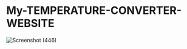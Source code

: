 # My-TEMPERATURE-CONVERTER-WEBSITE
![Screenshot (446)](https://github.com/parth211prajapati/My-TEMPERATURE-CONVERTER-WEBSITE/assets/122508473/253d11af-3717-4b17-99ed-42c68af2f708)
